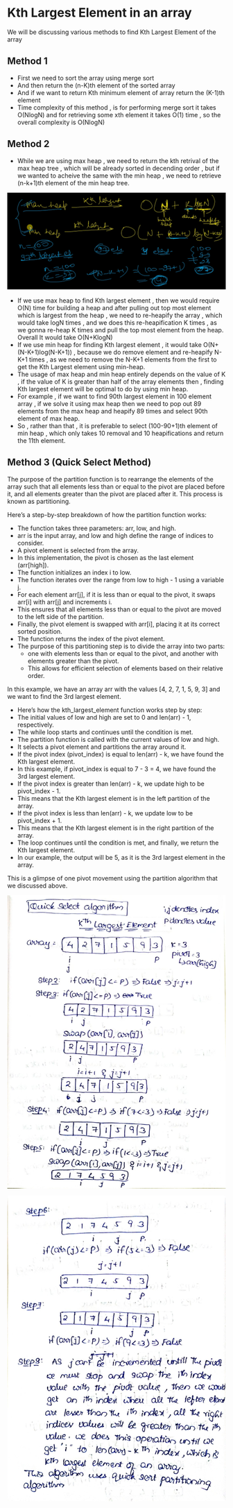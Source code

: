 # Kth Largest Element in an array

We will be discussing various methods to find Kth Largest Element of the array

## Method 1

* First we need to sort the array using merge sort
* And then return the (n-K)th element of the sorted array
* And if we want to return Kth minimum element of array return the (K-1)th element
* Time complexity of this method , is for performing merge sort it takes O(NlogN) and for retrieving some xth element it takes O(1) time , so the overall complexity is O(NlogN)

## Method 2

* While we are using max heap , we need to return the kth retrival of the max heap tree , which will be already sorted in decending order , but if we wanted to acheive the same with the min heap , we need to retrieve (n-k+1)th element of the min heap tree.

![TimeComplexity Analysis while using Heaps](./Common_Images/img_1.png "TimeComplexity Analysis while using Heaps")

* If we use max heap to find Kth largest element , then we would require O(N) time for building a heap and after pulling out top most element which is largest from the heap , we need to re-heapify the array , which would take logN times , and we does this re-heapification K times , as we gonna re-heap K times and pull the top most element from the heap. Overall It would take O(N+KlogN)
* If we use min heap for finding Kth largest element , it would take O(N+(N-K+1)log(N-K+1)) , because we do remove element and re-heapify N-K+1 times , as we need to remove the N-K+1 elements from the first to get the Kth Largest element using min-heap.
* The usage of max heap and min heap entirely depends on the value of K , if the value of K is greater than half of the array elements then , finding Kth largest element will be optimal to do by using min heap.
* For example , if we want to find 90th largest element in 100 element array , if we solve it using max heap then we need to pop out 89 elements from the max heap and heapify 89 times and select 90th element of max heap. 
* So , rather than that , it is preferable to select (100-90+1)th element of min heap , which only takes 10 removal and 10 heapifications and return the 11th element.

## Method 3 (Quick Select Method)

The purpose of the partition function is to rearrange the elements of the array such that all elements less than or equal to the pivot are placed before it, and all elements greater than the pivot are placed after it. This process is known as partitioning.

Here’s a step-by-step breakdown of how the partition function works:

* The function takes three parameters: arr, low, and high. 
* arr is the input array, and low and high define the range of indices to consider.
* A pivot element is selected from the array. 
* In this implementation, the pivot is chosen as the last element (arr[high]).
* The function initializes an index i to low.
* The function iterates over the range from low to high - 1 using a variable j.
* For each element arr[j], if it is less than or equal to the pivot, it swaps arr[i] with arr[j] and increments i. 
* This ensures that all elements less than or equal to the pivot are moved to the left side of the partition.
* Finally, the pivot element is swapped with arr[i], placing it at its correct sorted position.
* The function returns the index of the pivot element.
* The purpose of this partitioning step is to divide the array into two parts: 
    * one with elements less than or equal to the pivot, and another with elements greater than the pivot.
    * This allows for efficient selection of elements based on their relative order.

In this example, we have an array arr with the values [4, 2, 7, 1, 5, 9, 3] and we want to find the 3rd largest element.

* Here’s how the kth_largest_element function works step by step:
* The initial values of low and high are set to 0 and len(arr) - 1, respectively.
* The while loop starts and continues until the condition is met.
* The partition function is called with the current values of low and high. 
* It selects a pivot element and partitions the array around it.
* If the pivot index (pivot_index) is equal to len(arr) - k, we have found the Kth largest element. 
* In this example, if pivot_index is equal to 7 - 3 = 4, we have found the 3rd largest element.
* If the pivot index is greater than len(arr) - k, we update high to be pivot_index - 1. 
* This means that the Kth largest element is in the left partition of the array.
* If the pivot index is less than len(arr) - k, we update low to be pivot_index + 1. 
* This means that the Kth largest element is in the right partition of the array.
* The loop continues until the condition is met, and finally, we return the Kth largest element.
* In our example, the output will be 5, as it is the 3rd largest element in the array.

This is a glimpse of one pivot movement using the partition algorithm that we discussed above.

![Quick Select algorithm to find Kth Max element of an array](./Common_Images/img_2.jpg "Quick Select algorithm to find Kth Max element of an array")

![Quick Select algorithm to find Kth Max element of an array](./Common_Images/img_3.jpg "Quick Select algorithm to find Kth Max element of an array")
